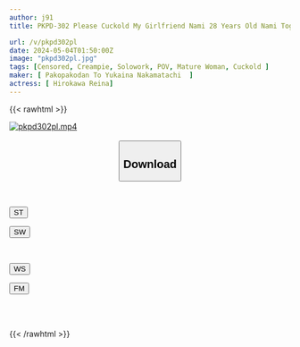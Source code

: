 ```yaml
---
author: j91
title: PKPD-302 Please Cuckold My Girlfriend Nami 28 Years Old Nami Togawa

url: /v/pkpd302pl
date: 2024-05-04T01:50:00Z
image: "pkpd302pl.jpg"
tags: [Censored, Creampie, Solowork, POV, Mature Woman, Cuckold	]
maker: [ Pakopakodan To Yukaina Nakamatachi  ]
actress: [ Hirokawa Reina]
---
```



{{< rawhtml >}}

<div class="video" data-videoid="bq1e9eAQgYsPz4x">
    <a href="javascript:;">
        <img src="/v/pkpd302pl/pkpd302pl.jpg" width="WIDTH" height="HEIGHT" alt="pkpd302pl.mp4" loading="lazy">
    </a>
</div>

<script type="text/javascript" src="https://j91.asia/asset/on-demand-st.js"></script>

<br>
  <link rel="stylesheet" href="https://j91.asia/asset/bs5.css">
  
  <center>
  <button class="btn btn-primary" type="button" data-bs-toggle="collapse" data-bs-target=".multi-collapse" aria-expanded="false" aria-controls="multiCollapseExample1 multiCollapseExample2"><h2>Download</h2></button></center>
</p>
<div class="row">
  <div class="col">
    <div class="collapse multi-collapse" id="multiCollapseExample1">
      <div class="card card-body">
	      	      <br>
<div class="buttons">  
<p><a href="https://streamtape.to/v/bq1e9eAQgYsPz4x" target="_blank"><button class="btn-hover color-3"><i class="fa fa-download"></i> ST</button></a></p>
<p><a href="https://asnwish.com/iho2jq0vz9vg" target="_blank"><button class="btn-hover color-2"><i class="fa fa-download"></i> SW</button></a></p></div>
    </div>
  </div>
</div>
  <div class="col">
    <div class="collapse multi-collapse" id="multiCollapseExample2">
      <div class="card card-body">
	      <br>
<div class="buttons">
<p><a href="javascript:;"><button class="btn-hover color-9"><i class="fa fa-download"></i> WS</button></a></p>
<p><a href="javascript:;"><button class="btn-hover color-8"><i class="fa fa-download"></i> FM</button></a></p></div>
<br><br>
      </div>
    </div>
  </div>
</div>

{{< /rawhtml >}}